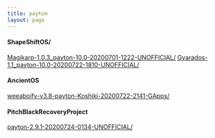 ```yaml
---
title: payton
layout: page
---
```

#### ShapeShiftOS/
[Magikarp-1.0.3_payton-10.0-20200701-1222-UNOFFICIAL/](https://github.com/koumaza/android/releases/tag/ShapeShiftOS-Magikarp-1.0.3_payton-10.0-20200701-1222-UNOFFICIAL)
[Gyarados-1.1_payton-10.0-20200722-1810-UNOFFICIAL/](https://github.com/koumaza/android/releases/tag/ShapeShiftOS_Gyarados-1.1_payton-10.0-20200722-1810-UNOFFICIAL)

#### AncientOS
[weeaboify-v3.8-payton-Koshiki-20200722-2141-GApps/](https://github.com/koumaza/android/releases/tag/AncientOS-weeaboify-v3.8-payton-Koshiki-20200722-2141-GApps)
#### PitchBlackRecoveryProject
[payton-2.9.1-20200724-0134-UNOFFICIAL/](https://github.com/koumaza/android/releases/tag/PitchBlack-payton-2.9.1-20200724-0134-UNOFFICIAL)
